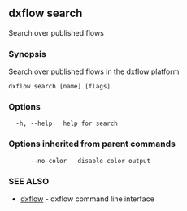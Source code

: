 ## dxflow search

Search over published flows

### Synopsis

Search over published flows in the dxflow platform

```
dxflow search [name] [flags]
```

### Options

```
  -h, --help   help for search
```

### Options inherited from parent commands

```
      --no-color   disable color output
```

### SEE ALSO

* [dxflow](dxflow.md)	 - dxflow command line interface

